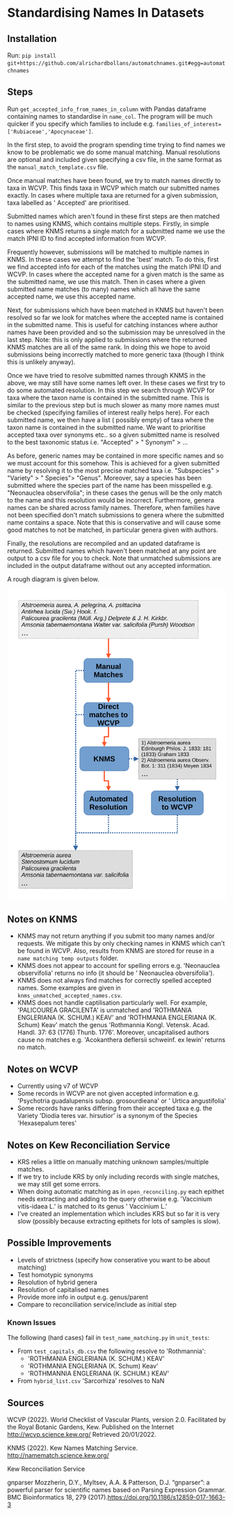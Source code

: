 # Standardising Names In Datasets

## Installation

Run:
`pip install git+https://github.com/alrichardbollans/automatchnames.git#egg=automatchnames`

## Steps

Run `get_accepted_info_from_names_in_column` with Pandas dataframe containing names to standardise in `name_col`. The
program will be much quicker if you specify which families to include
e.g. `families_of_interest=['Rubiaceae','Apocynaceae']`.

In the first step, to avoid the program spending time trying to find names we know to be problematic we do some manual
matching. Manual resolutions are optional and included given specifying a csv file, in the same format as
the `manual_match_template.csv` file.

Once manual matches have been found, we try to match names directly to taxa in WCVP. This finds taxa in WCVP which match
our submitted names exactly. In cases where multiple taxa are returned for a given submission, taxa labelled as '
Accepted' are prioritised.

Submitted names which aren't found in these first steps are then matched to names using KNMS, which contains multiple
steps. Firstly, in simple cases where KNMS returns a single match for a submitted name we use the match IPNI ID to find
accepted information from WCVP.

Frequently however, submissions will be matched to multiple names in KNMS. In these cases we attempt to find the 'best'
match. To do this, first we find accepted info for each of the matches using the match IPNI ID and WCVP. In cases where
the accepted name for a given match is the same as the submitted name, we use this match. Then in cases where a given
submitted name matches (to many) names which all have the same accepted name, we use this accepted name.

Next, for submissions which have been matched in KNMS but haven't been resolved so far we look for matches where the
accepted name is contained in the submitted name. This is useful for catching instances where author names have been
provided and so the submission may be unresolved in the last step. Note: this is only applied to submissions where the
returned KNMS matches are all of the same rank. In doing this we hope to avoid submissions being incorrectly matched to
more generic taxa (though I think this is unlikely anyway).

Once we have tried to resolve submitted names through KNMS in the above, we may still have some names left over. In
these cases we first try to do some automated resolution. In this step we search through WCVP for taxa where the taxon
name is contained in the submitted name. This is similar to the previous step but is much slower as many more names
must be checked (specifying families of interest really helps here). For each submitted name, we then have a list (
possibly empty) of taxa where the taxon name is contained in the submitted name. We want to prioritise accepted taxa
over synonyms etc.. so a given submitted name is resolved to the best taxonomic status i.e. "Accepted" > "
Synonym" > ...

As before, generic names may be contained in more specific names and so we must account for this somehow. This is
achieved for a given submitted name by resolving it to the most precise matched taxa i.e. "Subspecies" > "Variety" > "
Species"> "Genus". Moreover, say a species has been submitted where the species part of the name has been misspelled
e.g. "Neonauclea observifolia"; in these cases the genus will be the only match to the name and this resolution would be
incorrect. Furthermore, genera names can be shared across family names. Therefore, when families have not been specified
don't match submissions to genera where the submitted name contains a space. Note that this is conservative and will
cause some good matches to not be matched, in particular genera given with authors.

Finally, the resolutions are recompiled and an updated dataframe is returned. Submitted names which haven't been matched
at any point are output to a csv file for you to check. Note that unmatched submissions are included in the output
dataframe without out any accepted information.

A rough diagram is given below.

![pipe](pipe.svg)

## Notes on KNMS

* KNMS may not return anything if you submit too many names and/or requests. We mitigate this by only checking names in
  KNMS which can't be found in WCVP. Also, results from KNMS are stored for reuse in a `name matching temp outputs`
  folder.
* KNMS does not appear to account for spelling errors e.g. 'Neonauclea observifolia' returns no info (it should be '
  Neonauclea obversifolia').
* KNMS does not always find matches for correctly spelled accepted names. Some examples are given
  in `knms_unmatched_accepted_names.csv`.
* KNMS does not handle captilisation particularly well. For example, 'PALICOUREA GRACILENTA' is unmatched and 'ROTHMANIA
  ENGLERIANA (K. SCHUM.) KEAV' and 'ROTHMANIA ENGLERIANA (K. Schum) Keav' match the genus 'Rothmannia Kongl. Vetensk.
  Acad. Handl. 37: 63 (1776) Thunb. 1776'. Moreover, uncapitalised authors cause no matches e.g. 'Acokanthera deflersii
  schweinf. ex lewin' returns no match.

## Notes on WCVP

* Currently using v7 of WCVP
* Some records in WCVP are not given accepted information e.g. 'Psychotria guadalupensis subsp. grosourdieana' or '
  Urtica angustifolia'
* Some records have ranks differing from their accepted taxa e.g. the Variety 'Diodia teres var. hirsutior' is a synonym
  of the Species 'Hexasepalum teres'

## Notes on Kew Reconciliation Service

* KRS relies a little on manually matching unknown samples/multiple matches.
* If we try to include KRS by only including records with single matches, we may still get some errors.
* When doing automatic matching as in `open_reconciling.py` each epithet needs extracting and adding to the query
  otherwise e.g. 'Vaccinium vitis-idaea L.' is matched to its genus '
  Vaccinium L.'
* I've created an implementation which includes KRS but so far it is very slow (possibly because extracting epithets for
  lots of samples is slow).

## Possible Improvements

* Levels of strictness (specify how conserative you want to be about matching)
* Test homotypic synonyms
* Resolution of hybrid genera
* Resolution of capitalised names
* Provide more info in output e.g. genus/parent
* Compare to reconciliation service/include as initial step

### Known Issues

The following (hard cases) fail in `test_name_matching.py` in `unit_tests`:
* From `test_capitals_db.csv` the following resolve to 'Rothmannia':
    * 'ROTHMANIA ENGLERIANA (K. SCHUM.) KEAV'
    * 'ROTHMANIA ENGLERIANA (K. Schum) Keav'
    * 'ROTHMANNIA ENGLERIANA (K. SCHUM.) KEAV'
* From `hybrid_list.csv` 'Sarcorhiza' resolves to NaN

## Sources

WCVP (2022). World Checklist of Vascular Plants, version 2.0. Facilitated by the Royal Botanic Gardens, Kew. Published
on the Internet
http://wcvp.science.kew.org/
Retrieved 20/01/2022.

KNMS (2022). Kew Names Matching Service.
http://namematch.science.kew.org/

Kew Reconciliation Service

gnparser Mozzherin, D.Y., Myltsev, A.A. & Patterson, D.J. “gnparser”: a powerful parser for scientific names based on
Parsing Expression Grammar. BMC Bioinformatics 18, 279 (2017).https://doi.org/10.1186/s12859-017-1663-3

